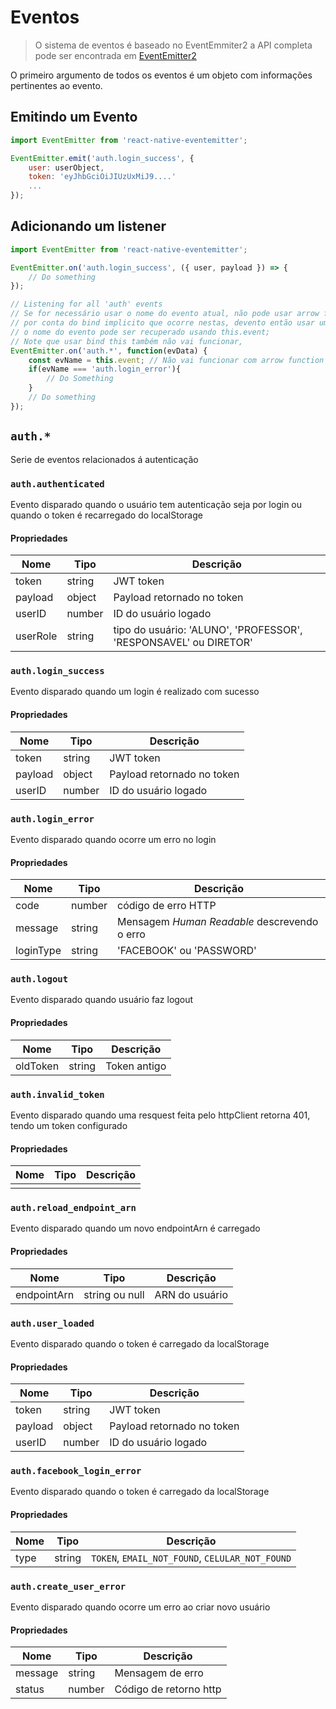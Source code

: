 Eventos
=======

> O sistema de eventos é baseado no EventEmmiter2 a API completa pode ser
> encontrada em [EventEmitter2](https://github.com/asyncly/EventEmitter2)

O primeiro argumento de todos os eventos é um objeto com informações pertinentes ao evento.

## Emitindo um Evento
```javascript
import EventEmitter from 'react-native-eventemitter';

EventEmitter.emit('auth.login_success', {
    user: userObject,
    token: 'eyJhbGciOiJIUzUxMiJ9....'
    ...
});
```

## Adicionando um listener
```javascript
import EventEmitter from 'react-native-eventemitter';

EventEmitter.on('auth.login_success', ({ user, payload }) => {
    // Do something
});

// Listening for all 'auth' events
// Se for necessário usar o nome do evento atual, não pode usar arrow function
// por conta do bind implicito que ocorre nestas, devento então usar uma função
// o nome do evento pode ser recuperado usando this.event;
// Note que usar bind this também não vai funcionar,
EventEmitter.on('auth.*', function(evData) {
    const evName = this.event; // Não vai funcionar com arrow function
    if(evName === 'auth.login_error'){
        // Do Something
    }
    // Do something
});
```

`auth.*`
-------

Serie de eventos relacionados á autenticação

<!-- ----------------------------------------------------------------------  -->
### `auth.authenticated`
Evento disparado quando o usuário tem autenticação seja por login ou quando o
token é recarregado do localStorage

#### Propriedades
| Nome     | Tipo   | Descrição                                                        |
|----------|--------|------------------------------------------------------------------|
| token    | string | JWT token                                                        |
| payload  | object | Payload retornado no token                                       |
| userID   | number | ID do usuário logado                                             |
| userRole | string | tipo do usuário: 'ALUNO', 'PROFESSOR', 'RESPONSAVEL' ou DIRETOR' |

<!-- ----------------------------------------------------------------------  -->
### `auth.login_success`
Evento disparado quando um login é realizado com sucesso

#### Propriedades
| Nome    | Tipo   | Descrição                  |
|---------|--------|----------------------------|
| token   | string | JWT token                  |
| payload | object | Payload retornado no token |
| userID  | number | ID do usuário logado       |

<!-- ----------------------------------------------------------------------  -->
### `auth.login_error`
Evento disparado quando ocorre um erro no login

#### Propriedades
| Nome       | Tipo   | Descrição                                    |
|------------|--------|----------------------------------------------|
| code       | number | código de erro HTTP                          |
| message    | string | Mensagem _Human Readable_ descrevendo o erro |
| loginType  | string | 'FACEBOOK' ou 'PASSWORD'                     |

<!-- ----------------------------------------------------------------------  -->
### `auth.logout`
Evento disparado quando usuário faz logout

#### Propriedades
| Nome     | Tipo   | Descrição    |
|----------|--------|--------------|
| oldToken | string | Token antigo |

<!-- ----------------------------------------------------------------------  -->
### `auth.invalid_token`
Evento disparado quando uma resquest feita pelo httpClient retorna 401, tendo
um token configurado

#### Propriedades
| Nome | Tipo | Descrição |
|------|------|-----------|
|      |      |           |

<!-- ----------------------------------------------------------------------  -->
### `auth.reload_endpoint_arn`
Evento disparado quando um novo endpointArn é carregado

#### Propriedades
| Nome        | Tipo           | Descrição      |
|-------------|----------------|----------------|
| endpointArn | string ou null | ARN do usuário |

<!-- ----------------------------------------------------------------------  -->
### `auth.user_loaded`
Evento disparado quando o token é carregado da localStorage

#### Propriedades
| Nome    | Tipo   | Descrição                  |
|---------|--------|----------------------------|
| token   | string | JWT token                  |
| payload | object | Payload retornado no token |
| userID  | number | ID do usuário logado       |


<!-- ----------------------------------------------------------------------  -->
### `auth.facebook_login_error`
Evento disparado quando o token é carregado da localStorage

#### Propriedades
| Nome    | Tipo   | Descrição                                       |
|---------|--------|-------------------------------------------------|
| type    | string | `TOKEN`, `EMAIL_NOT_FOUND`, `CELULAR_NOT_FOUND` |


<!-- ----------------------------------------------------------------------  -->
### `auth.create_user_error`
Evento disparado quando ocorre um erro ao criar novo usuário

#### Propriedades
| Nome    | Tipo   | Descrição              |
|---------|--------|------------------------|
| message | string | Mensagem de erro       |
| status  | number | Código de retorno http |